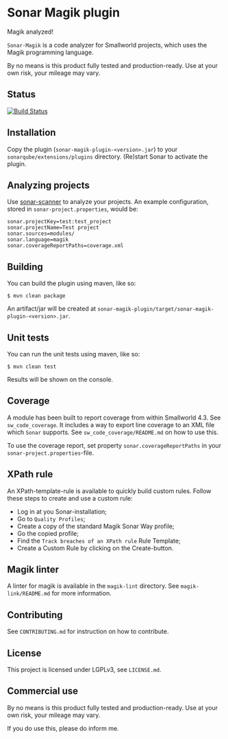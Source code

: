 Sonar Magik plugin
==================

Magik analyzed!

`Sonar-Magik` is a code analyzer for Smallworld projects, which uses the Magik programming language.

By no means is this product fully tested and production-ready. Use at your own risk, your mileage may vary.


Status
------

[![Build Status](https://travis-ci.org/StevenLooman/sonar-magik.svg?branch=master)](https://travis-ci.org/StevenLooman/sonar-magik)


Installation
------------

Copy the plugin (`sonar-magik-plugin-<version>.jar`) to your `sonarqube/extensions/plugins` directory. (Re)start Sonar to activate the plugin.


Analyzing projects
------------------

Use [sonar-scanner](https://docs.sonarqube.org/display/SCAN/Analyzing+with+SonarQube+Scanner) to analyze your projects. An example configuration, stored in `sonar-project.properties`, would be:

```
sonar.projectKey=test:test_project
sonar.projectName=Test project
sonar.sources=modules/
sonar.language=magik
sonar.coverageReportPaths=coverage.xml
```


Building
--------

You can build the plugin using maven, like so:

```
$ mvn clean package
```

An artifact/jar will be created at `sonar-magik-plugin/target/sonar-magik-plugin-<version>.jar`.


Unit tests
----------

You can run the unit tests using maven, like so:

```
$ mvn clean test
```

Results will be shown on the console.


Coverage
--------

A module has been built to report coverage from within Smallworld 4.3. See `sw_code_coverage`. It includes a way to export line coverage to an XML file which `Sonar` supports. See `sw_code_coverage/README.md` on how to use this.

To use the coverage report, set property `sonar.coverageReportPaths` in your `sonar-project.properties`-file.


XPath rule
----------

An XPath-template-rule is available to quickly build custom rules. Follow these steps to create and use a custom rule:

- Log in at you Sonar-installation;
- Go to `Quality Profiles`;
- Create a copy of the standard Magik Sonar Way profile;
- Go the copied profile;
- Find the `Track breaches of an XPath rule` Rule Template;
- Create a Custom Rule by clicking on the Create-button.


Magik linter
------------

A linter for magik is available in the `magik-lint` directory. See `magik-link/README.md` for more information.


Contributing
------------

See `CONTRIBUTING.md` for instruction on how to contribute.


License
-------

This project is licensed under LGPLv3, see `LICENSE.md`.


Commercial use
--------------

By no means is this product fully tested and production-ready. Use at your own risk, your mileage may vary.

If you do use this, please do inform me.
